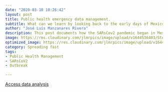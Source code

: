 ```yaml
---
date: "2020-03-10 10:26:42"
layout: post
title: Public health emergency data management.
subtitle: What can we learn by looking back to the early days of Mexico´s data collected about the COVID 19 outbreak? How federal and state authorities managed information dissemination to the public?  This and other issues can be uncoverd by looking at the early days ot this outbreak data at a local scale. 
author: "José Luis Manzanares Rivera"
description: This post documents how the SARsCov2 pandemic began in Mexico. The early stages of this International public health crisis with a particular focus on Sonora, a nortern Mexican state bordering with Arizona.  
image: https://res.cloudinary.com/jlmrpics/image/upload/v1644536403/StockSnap_DHIS0YHDUP_yx4bvo.jpg
optimized_image: https://res.cloudinary.com/jlmrpics/image/upload/v1644536937/pexels-griffin-wooldridge-4000758_ynpdxf.jpg
category: Spreading fast
tags:
- Public Health Management
- SARsCoV2
- Outbreak

---
```


[Access data analysis]("assets/html/leafletmap.html")





